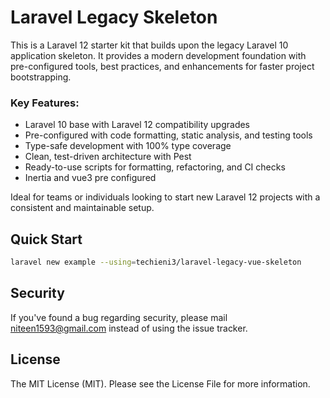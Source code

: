 # Laravel Legacy Skeleton

This is a Laravel 12 starter kit that builds upon the legacy Laravel 10 application skeleton. It provides a modern development foundation with pre-configured tools, best practices, and enhancements for faster project bootstrapping.

### Key Features:
- Laravel 10 base with Laravel 12 compatibility upgrades
- Pre-configured with code formatting, static analysis, and testing tools
- Type-safe development with 100% type coverage
- Clean, test-driven architecture with Pest
- Ready-to-use scripts for formatting, refactoring, and CI checks
- Inertia and vue3 pre configured

Ideal for teams or individuals looking to start new Laravel 12 projects with a consistent and maintainable setup.

## Quick Start

```bash
laravel new example --using=techieni3/laravel-legacy-vue-skeleton
```

## Security

If you've found a bug regarding security, please mail [niteen1593@gmail.com](mailto:niteen1593@gmail.com) instead of using the issue tracker.

## License

The MIT License (MIT). Please see the License File for more information.
